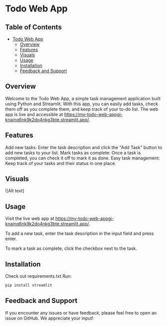 # Todo Web App

## Table of Contents

- [Todo Web App](#todo-web-app)
  - [Overview](#overview)
  - [Features](#features)
  - [Visuals](#visuals)
  - [Usage](#Usage)
  - [Installation](#installation)
  - [Feedback and Support](#feedback-and-support)
 
## Overview
Welcome to the Todo Web App, a simple task management application built using Python and Streamlit. With this app, you can easily add tasks, check them off as you complete them, and keep track of your to-do list. The web app is live and accessible at https://my-todo-web-appgi-knainq6nk9k2do4nkg3bte.streamlit.app/.

## Features
Add new tasks: Enter the task description and click the "Add Task" button to add new tasks to your list.
Mark tasks as complete: Once a task is completed, you can check it off to mark it as done.
Easy task management: Keep track of your tasks and their status in one place.

## Visuals
![Alt text]

## Usage
Visit the live web app at https://my-todo-web-appgi-knainq6nk9k2do4nkg3bte.streamlit.app/.

To add a new task, enter the task description in the input field and press enter.

To mark a task as complete, click the checkbox next to the task.

## Installation 
Check out requirements.txt
Run: 
```bash
pip install streamlit
```
## Feedback and Support
If you encounter any issues or have feedback, please feel free to open an issue on GitHub. We appreciate your input!
